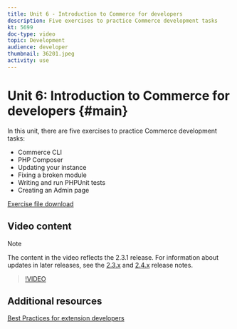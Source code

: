 ```yaml
---
title: Unit 6 - Introduction to Commerce for developers
description: Five exercises to practice Commerce development tasks
kt: 5699
doc-type: video
topic: Development
audience: developer
thumbnail: 36201.jpeg
activity: use
---
```


# Unit 6: Introduction to Commerce for developers {#main}

In this unit, there are five exercises to practice Commerce development tasks:

- Commerce CLI
- PHP Composer
- Updating your instance
- Fixing a broken module
- Writing and run PHPUnit tests
- Creating an Admin page

[Exercise file download](./assets/FreeIntro2.3.1.zip)

## Video content

>[!NOTE]
>
>The content in the video reflects the 2.3.1 release. For information about updates in later releases, see the [ 2.3.x](https://devdocs.magento.com/guides/v2.3/release-notes/bk-release-notes.html) and [2.4.x](https://devdocs.magento.com/guides/v2.4/release-notes/bk-release-notes.html) release notes.

>[!VIDEO](https://video.tv.adobe.com/v/36201?quality=12&learn=on)

## Additional resources

[Best Practices for extension developers](https://devdocs.magento.com/guides/v2.4/ext-best-practices/bk-ext-best-practices.html)
